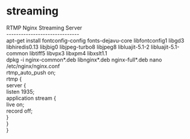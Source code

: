 # streaming
RTMP Nginx Streaming Server<br>
------------------------------<br>
apt-get install fontconfig-config fonts-dejavu-core libfontconfig1 libgd3 libhiredis0.13 libjbig0 libjpeg-turbo8 libjpeg8 libluajit-5.1-2 libluajit-5.1-common libtiff5 libvpx3 libxpm4 libxslt1.1<br>
dpkg -i nginx-common*.deb libnginx*.deb nginx-full*.deb
nano /etc/nginx/nginx.conf<br>
rtmp_auto_push on;<br>
 rtmp {<br>
  server {<br>
  listen 1935;<br>
  application stream {<br>
   live on;<br>
   record off;<br>
   }<br>
  }<br>
 }<br>
